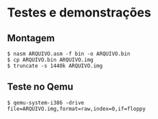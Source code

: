# Testes e demonstrações

## Montagem

```
$ nasm ARQUIVO.asm -f bin -o ARQUIVO.bin
$ cp ARQUIVO.bin ARQUIVO.img
$ truncate -s 1440k ARQUIVO.img
```

## Teste no Qemu

```
$ qemu-system-i386 -drive file=ARQUIVO.img,format=raw,index=0,if=floppy
```

